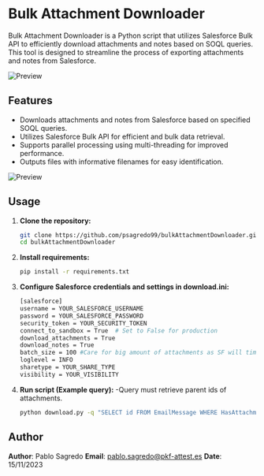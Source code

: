 # Bulk Attachment Downloader


Bulk Attachment Downloader is a Python script that utilizes Salesforce Bulk API to efficiently download attachments and notes based on SOQL queries. This tool is designed to streamline the process of exporting attachments and notes from Salesforce.

![Preview](https://github.com/psagredo99/bulkAttachmentDownloader/assets/72439144/e56c56fb-3987-4d1c-966e-015be401f0d3)

## Features

- Downloads attachments and notes from Salesforce based on specified SOQL queries.
- Utilizes Salesforce Bulk API for efficient and bulk data retrieval.
- Supports parallel processing using multi-threading for improved performance.
- Outputs files with informative filenames for easy identification.

![Preview](https://github.com/psagredo99/bulkAttachmentDownloader/assets/72439144/6cdba01b-4ed5-4d17-bf64-e657be20b452)

## Usage

1. **Clone the repository:**

   ```bash
   git clone https://github.com/psagredo99/bulkAttachmentDownloader.git
   cd bulkAttachmentDownloader
2. **Install requirements:**

   ```bash
   pip install -r requirements.txt
3. **Configure Salesforce credentials and settings in download.ini:**
   ```bash
   [salesforce]
   username = YOUR_SALESFORCE_USERNAME
   password = YOUR_SALESFORCE_PASSWORD
   security_token = YOUR_SECURITY_TOKEN
   connect_to_sandbox = True  # Set to False for production
   download_attachments = True
   download_notes = True
   batch_size = 100 #Care for big amount of attachments as SF will timeout F.E. 10k batch size
   loglevel = INFO
   sharetype = YOUR_SHARE_TYPE
   visibility = YOUR_VISIBILITY

4. **Run script (Example query):**
   -Query must retrieve parent ids of attachments.
   ```bash
   python download.py -q "SELECT id FROM EmailMessage WHERE HasAttachment = true"
   

## Author

   **Author**: Pablo Sagredo
   **Email**: pablo.sagredo@pkf-attest.es
   **Date**: 15/11/2023
